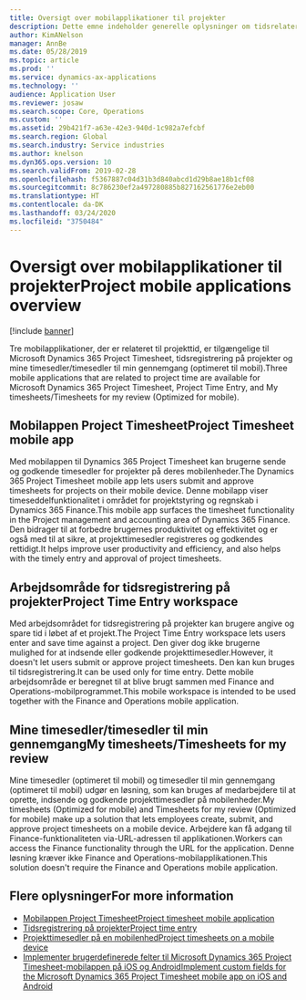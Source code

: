 ```yaml
---
title: Oversigt over mobilapplikationer til projekter
description: Dette emne indeholder generelle oplysninger om tidsrelaterede projektprogrammer til Microsoft Dynamics 365 Project Timesheet, tidsregistrering på projekter og mine timesedler/timesedler, der er tilgængelige på en mobilenhed.
author: KimANelson
manager: AnnBe
ms.date: 05/28/2019
ms.topic: article
ms.prod: ''
ms.service: dynamics-ax-applications
ms.technology: ''
audience: Application User
ms.reviewer: josaw
ms.search.scope: Core, Operations
ms.custom: ''
ms.assetid: 29b421f7-a63e-42e3-940d-1c982a7efcbf
ms.search.region: Global
ms.search.industry: Service industries
ms.author: knelson
ms.dyn365.ops.version: 10
ms.search.validFrom: 2019-02-28
ms.openlocfilehash: f5367887c04d31b3d840abcd1d29b8ae18b1cf08
ms.sourcegitcommit: 8c786230ef2a497280885b827162561776e2eb00
ms.translationtype: HT
ms.contentlocale: da-DK
ms.lasthandoff: 03/24/2020
ms.locfileid: "3750484"
---
```

# <a name="project-mobile-applications-overview"></a><span data-ttu-id="0fd08-103">Oversigt over mobilapplikationer til projekter</span><span class="sxs-lookup"><span data-stu-id="0fd08-103">Project mobile applications overview</span></span>

[!include [banner](../includes/banner.md)]

<span data-ttu-id="0fd08-104">Tre mobilapplikationer, der er relateret til projekttid, er tilgængelige til Microsoft Dynamics 365 Project Timesheet, tidsregistrering på projekter og mine timesedler/timesedler til min gennemgang (optimeret til mobil).</span><span class="sxs-lookup"><span data-stu-id="0fd08-104">Three mobile applications that are related to project time are available for Microsoft Dynamics 365 Project Timesheet, Project Time Entry, and My timesheets/Timesheets for my review (Optimized for mobile).</span></span>

## <a name="project-timesheet-mobile-app"></a><span data-ttu-id="0fd08-105">Mobilappen Project Timesheet</span><span class="sxs-lookup"><span data-stu-id="0fd08-105">Project Timesheet mobile app</span></span>

<span data-ttu-id="0fd08-106">Med mobilappen til Dynamics 365 Project Timesheet kan brugerne sende og godkende timesedler for projekter på deres mobilenheder.</span><span class="sxs-lookup"><span data-stu-id="0fd08-106">The Dynamics 365 Project Timesheet mobile app lets users submit and approve timesheets for projects on their mobile device.</span></span> <span data-ttu-id="0fd08-107">Denne mobilapp viser timeseddelfunktionalitet i området for projektstyring og regnskab i Dynamics 365 Finance.</span><span class="sxs-lookup"><span data-stu-id="0fd08-107">This mobile app surfaces the timesheet functionality in the Project management and accounting area of Dynamics 365 Finance.</span></span> <span data-ttu-id="0fd08-108">Den bidrager til at forbedre brugernes produktivitet og effektivitet og er også med til at sikre, at projekttimesedler registreres og godkendes rettidigt.</span><span class="sxs-lookup"><span data-stu-id="0fd08-108">It helps improve user productivity and efficiency, and also helps with the timely entry and approval of project timesheets.</span></span>

## <a name="project-time-entry-workspace"></a><span data-ttu-id="0fd08-109">Arbejdsområde for tidsregistrering på projekter</span><span class="sxs-lookup"><span data-stu-id="0fd08-109">Project Time Entry workspace</span></span>

<span data-ttu-id="0fd08-110">Med arbejdsområdet for tidsregistrering på projekter kan brugere angive og spare tid i løbet af et projekt.</span><span class="sxs-lookup"><span data-stu-id="0fd08-110">The Project Time Entry workspace lets users enter and save time against a project.</span></span> <span data-ttu-id="0fd08-111">Den giver dog ikke brugerne mulighed for at indsende eller godkende projekttimesedler.</span><span class="sxs-lookup"><span data-stu-id="0fd08-111">However, it doesn't let users submit or approve project timesheets.</span></span> <span data-ttu-id="0fd08-112">Den kan kun bruges til tidsregistrering.</span><span class="sxs-lookup"><span data-stu-id="0fd08-112">It can be used only for time entry.</span></span> <span data-ttu-id="0fd08-113">Dette mobile arbejdsområde er beregnet til at blive brugt sammen med Finance and Operations-mobilprogrammet.</span><span class="sxs-lookup"><span data-stu-id="0fd08-113">This mobile workspace is intended to be used together with the Finance and Operations mobile application.</span></span>

## <a name="my-timesheetstimesheets-for-my-review"></a><span data-ttu-id="0fd08-114">Mine timesedler/timesedler til min gennemgang</span><span class="sxs-lookup"><span data-stu-id="0fd08-114">My timesheets/Timesheets for my review</span></span>

<span data-ttu-id="0fd08-115">Mine timesedler (optimeret til mobil) og timesedler til min gennemgang (optimeret til mobil) udgør en løsning, som kan bruges af medarbejdere til at oprette, indsende og godkende projekttimesedler på mobilenheder.</span><span class="sxs-lookup"><span data-stu-id="0fd08-115">My timesheets (Optimized for mobile) and Timesheets for my review (Optimized for mobile) make up a solution that lets employees create, submit, and approve project timesheets on a mobile device.</span></span> <span data-ttu-id="0fd08-116">Arbejdere kan få adgang til Finance-funktionaliteten via-URL-adressen til applikationen.</span><span class="sxs-lookup"><span data-stu-id="0fd08-116">Workers can access the Finance functionality through the URL for the application.</span></span> <span data-ttu-id="0fd08-117">Denne løsning kræver ikke Finance and Operations-mobilapplikationen.</span><span class="sxs-lookup"><span data-stu-id="0fd08-117">This solution doesn't require the Finance and Operations mobile application.</span></span>

## <a name="for-more-information"></a><span data-ttu-id="0fd08-118">Flere oplysninger</span><span class="sxs-lookup"><span data-stu-id="0fd08-118">For more information</span></span>

- [<span data-ttu-id="0fd08-119">Mobilappen Project Timesheet</span><span class="sxs-lookup"><span data-stu-id="0fd08-119">Project timesheet mobile application</span></span>](project-timesheet.md)
- [<span data-ttu-id="0fd08-120">Tidsregistrering på projekter</span><span class="sxs-lookup"><span data-stu-id="0fd08-120">Project time entry</span></span>]( project-time-entry-mobile-workspace.md)
- [<span data-ttu-id="0fd08-121">Projekttimesedler på en mobilenhed</span><span class="sxs-lookup"><span data-stu-id="0fd08-121">Project timesheets on a mobile device</span></span>](Mobile-timesheets.md)
- [<span data-ttu-id="0fd08-122">Implementer brugerdefinerede felter til Microsoft Dynamics 365 Project Timesheet-mobilappen på iOS og Android</span><span class="sxs-lookup"><span data-stu-id="0fd08-122">Implement custom fields for the Microsoft Dynamics 365 Project Timesheet mobile app on iOS and Android</span></span>](custom-fields-mobile.md)
